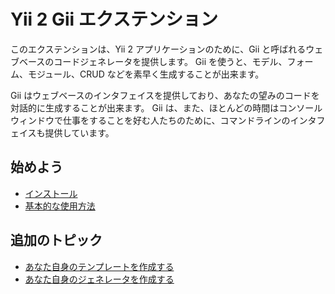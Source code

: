 Yii 2 Gii エクステンション
==========================

このエクステンションは、Yii 2 アプリケーションのために、Gii と呼ばれるウェブベースのコードジェネレータを提供します。
Gii を使うと、モデル、フォーム、モジュール、CRUD などを素早く生成することが出来ます。

Gii はウェブベースのインタフェイスを提供しており、あなたの望みのコードを対話的に生成することが出来ます。
Gii は、また、ほとんどの時間はコンソールウィンドウで仕事をすることを好む人たちのために、コマンドラインのインタフェイスも提供しています。


始めよう
---------------

* [インストール](installation.md)
* [基本的な使用方法](basic-usage.md)

追加のトピック
--------------

* [あなた自身のテンプレートを作成する](topics-creating-your-own-templates.md)
* [あなた自身のジェネレータを作成する](topics-creating-your-own-generators.md)
